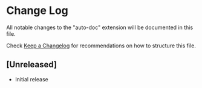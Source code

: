 # Change Log

All notable changes to the "auto-doc" extension will be documented in this file.

Check [Keep a Changelog](http://keepachangelog.com/) for recommendations on how to structure this file.

## [Unreleased]

- Initial release